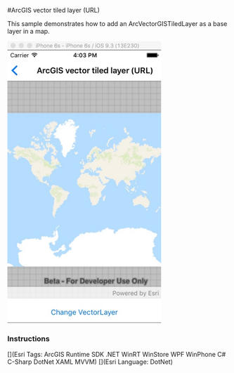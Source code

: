 #ArcGIS vector tiled layer (URL)

This sample demonstrates how to add an ArcVectorGISTiledLayer as a base layer in a map.

<img src="ArcGISVectorTiledLayerUrl.jpg" width="350"/>

### Instructions



[](Esri Tags: ArcGIS Runtime SDK .NET WinRT WinStore WPF WinPhone C# C-Sharp DotNet XAML MVVM)
[](Esri Language: DotNet)

